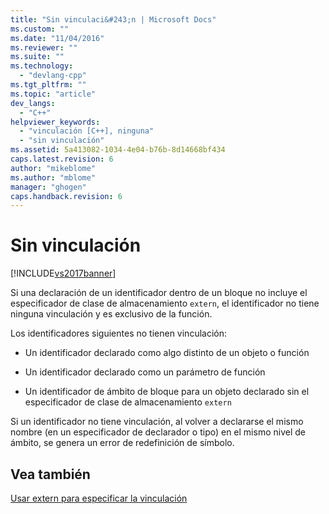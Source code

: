 ```yaml
---
title: "Sin vinculaci&#243;n | Microsoft Docs"
ms.custom: ""
ms.date: "11/04/2016"
ms.reviewer: ""
ms.suite: ""
ms.technology: 
  - "devlang-cpp"
ms.tgt_pltfrm: ""
ms.topic: "article"
dev_langs: 
  - "C++"
helpviewer_keywords: 
  - "vinculación [C++], ninguna"
  - "sin vinculación"
ms.assetid: 5a413082-1034-4e04-b76b-8d14668bf434
caps.latest.revision: 6
author: "mikeblome"
ms.author: "mblome"
manager: "ghogen"
caps.handback.revision: 6
---
```

# Sin vinculaci&#243;n
[!INCLUDE[vs2017banner](../assembler/inline/includes/vs2017banner.md)]

Si una declaración de un identificador dentro de un bloque no incluye el especificador de clase de almacenamiento `extern`, el identificador no tiene ninguna vinculación y es exclusivo de la función.  
  
 Los identificadores siguientes no tienen vinculación:  
  
-   Un identificador declarado como algo distinto de un objeto o función  
  
-   Un identificador declarado como un parámetro de función  
  
-   Un identificador de ámbito de bloque para un objeto declarado sin el especificador de clase de almacenamiento `extern`  
  
 Si un identificador no tiene vinculación, al volver a declararse el mismo nombre \(en un especificador de declarador o tipo\) en el mismo nivel de ámbito, se genera un error de redefinición de símbolo.  
  
## Vea también  
 [Usar extern para especificar la vinculación](../cpp/using-extern-to-specify-linkage.md)